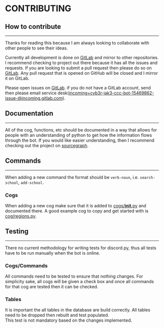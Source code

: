# CONTRIBUTING

<!-- markdownlint-disable MD024 -->

## How to contribute

---

Thanks for reading this because I am always looking to collaborate with other people to see their ideas.

Currently all development is done on [GitLab](https://gitlab.com/Cyb3r-Jak3/ccc-bot) and mirror to other repositories. I recommend checking to project out there because it has all the issues and requests.
If you are looking to submit a pull request then please do so on [GitLab](https://gitlab.com/Cyb3r-Jak3/ccc-bot). Any pull request that is opened on GitHub will be closed and I mirror it on GitLab.  

Please open issues on [GitLab](https://gitlab.com/Cyb3r-Jak3/ccc-bot/issues). if you do not have a GitLab account, send then please email service desk([incoming+cyb3r-jak3-ccc-bot-15469862-issue-@incoming.gitlab.com](mailto:incoming+cyb3r-jak3-ccc-bot-15469862-issue-@incoming.gitlab.com)).

## Documentation

---

All of the cog, functions, etc should be documented in a way that allows for people with an understanding of python to get how the information flows through the bot. If you would like easier understanding, then I recommend checking out the project on [sourcegraph](https://sourcegraph.com/gitlab.com/Cyb3r-Jak3/ccc-bot).

## Commands

---

When adding a new command the format should be `verb-noun`, i.e. `search-school`, `add-school`.

### Cogs

When adding a new cog make sure that it is added to [cogs/__init__.py](cogs/\_\_init\_\_.py) and documented there. A good example cog to copy and get started with is [cog/regions.py](cogs/regions.py).

## Testing

---

There no current methodology for writing tests for discord.py, thus all tests have to be run manually when the bot is online.

### Cogs/Commands

All commands need to be tested to ensure that nothing changes.
For simplicity sake, all cogs will be given a check box and once all commands for that cog are tested then it can be checked.

### Tables

It is important the all tables in the database are build correctly. All tables need to be dropped then rebuilt and test populated.  
This test is not mandatory based on the changes implemented.
